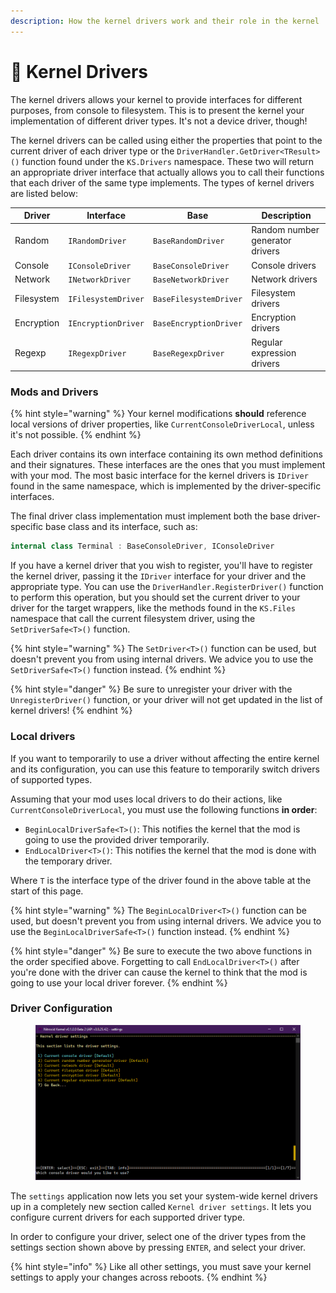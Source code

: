 ```yaml
---
description: How the kernel drivers work and their role in the kernel
---
```


# 🔌 Kernel Drivers

The kernel drivers allows your kernel to provide interfaces for different purposes, from console to filesystem. This is to present the kernel your implementation of different driver types. It's not a device driver, though!

The kernel drivers can be called using either the properties that point to the current driver of each driver type or the `DriverHandler.GetDriver<TResult>()` function found under the `KS.Drivers` namespace. These two will return an appropriate driver interface that actually allows you to call their functions that each driver of the same type implements. The types of kernel drivers are listed below:

| Driver     | Interface           | Base                   | Description                     |
| ---------- | ------------------- | ---------------------- | ------------------------------- |
| Random     | `IRandomDriver`     | `BaseRandomDriver`     | Random number generator drivers |
| Console    | `IConsoleDriver`    | `BaseConsoleDriver`    | Console drivers                 |
| Network    | `INetworkDriver`    | `BaseNetworkDriver`    | Network drivers                 |
| Filesystem | `IFilesystemDriver` | `BaseFilesystemDriver` | Filesystem drivers              |
| Encryption | `IEncryptionDriver` | `BaseEncryptionDriver` | Encryption drivers              |
| Regexp     | `IRegexpDriver`     | `BaseRegexpDriver`     | Regular expression drivers      |

### Mods and Drivers

{% hint style="warning" %}
Your kernel modifications **should** reference local versions of driver properties, like `CurrentConsoleDriverLocal`, unless it's not possible.
{% endhint %}

Each driver contains its own interface containing its own method definitions and their signatures. These interfaces are the ones that you must implement with your mod. The most basic interface for the kernel drivers is `IDriver` found in the same namespace, which is implemented by the driver-specific interfaces.

The final driver class implementation must implement both the base driver-specific base class and its interface, such as:

```csharp
internal class Terminal : BaseConsoleDriver, IConsoleDriver
```

If you have a kernel driver that you wish to register, you'll have to register the kernel driver, passing it the `IDriver` interface for your driver and the appropriate type. You can use the `DriverHandler.RegisterDriver()` function to perform this operation, but you should set the current driver to your driver for the target wrappers, like the methods found in the `KS.Files` namespace that call the current filesystem driver, using the `SetDriverSafe<T>()` function.

{% hint style="warning" %}
The `SetDriver<T>()` function can be used, but doesn't prevent you from using internal drivers. We advice you to use the `SetDriverSafe<T>()` function instead.
{% endhint %}

{% hint style="danger" %}
Be sure to unregister your driver with the `UnregisterDriver()` function, or your driver will not get updated in the list of kernel drivers!
{% endhint %}

### Local drivers

If you want to temporarily to use a driver without affecting the entire kernel and its configuration, you can use this feature to temporarily switch drivers of supported types.

Assuming that your mod uses local drivers to do their actions, like `CurrentConsoleDriverLocal`, you must use the following functions **in order**:

* `BeginLocalDriverSafe<T>()`: This notifies the kernel that the mod is going to use the provided driver temporarily.
* `EndLocalDriver<T>()`: This notifies the kernel that the mod is done with the temporary driver.

Where `T` is the interface type of the driver found in the above table at the start of this page.

{% hint style="warning" %}
The `BeginLocalDriver<T>()` function can be used, but doesn't prevent you from using internal drivers. We advice you to use the `BeginLocalDriverSafe<T>()` function instead.
{% endhint %}

{% hint style="danger" %}
Be sure to execute the two above functions in the order specified above. Forgetting to call `EndLocalDriver<T>()` after you're done with the driver can cause the kernel to think that the mod is going to use your local driver forever.
{% endhint %}

### Driver Configuration

<figure><img src="../../../.gitbook/assets/image (53).png" alt=""><figcaption></figcaption></figure>

The `settings` application now lets you set your system-wide kernel drivers up in a completely new section called `Kernel driver settings`. It lets you configure current drivers for each supported driver type.

In order to configure your driver, select one of the driver types from the settings section shown above by pressing `ENTER`, and select your driver.

{% hint style="info" %}
Like all other settings, you must save your kernel settings to apply your changes across reboots.
{% endhint %}
